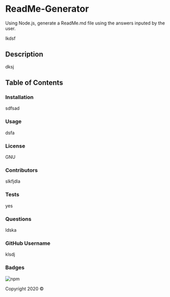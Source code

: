   # ReadMe-Generator
  Using Node.js, generate a ReadMe.md file using the answers inputed by the user.

  lkdsf

  ## Description
  dksj

  ## Table of Contents
  

  ### Installation
  sdfsad

  ### Usage 
  dsfa

  ### License
  GNU

  ### Contributors
  slkfjdla

  ### Tests
  yes

  ### Questions
  ldska

  ### GitHub Username
  klsdj

  ### Badges
  ![npm](https://img.shields.io/static/v1?label=license&message=GNU&color=blue)

  Copyright 2020 &copy;
  
